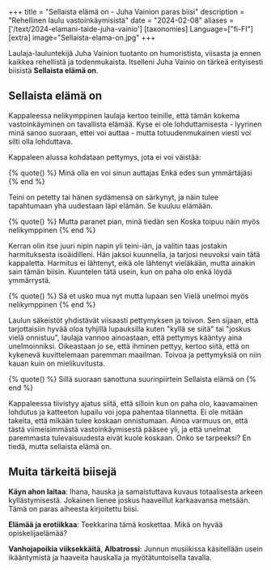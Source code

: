 +++
title = "Sellaista elämä on - Juha Vainion paras biisi"
description = "Rehellinen laulu vastoinkäymisistä"
date = "2024-02-08"
aliases = ['/text/2024-elamani-taide-juha-vainio']
[taxonomies]
Language=["fi-FI"]
[extra]
image="Sellaista-elama-on.jpg"
+++

Laulaja-lauluntekijä Juha Vainion tuotanto on humoristista, viisasta ja ennen kaikkea rehellistä ja todenmukaista.
Itselleni Juha Vainio on tärkeä erityisesti biisistä **Sellaista elämä on**.

## Sellaista elämä on

Kappaleessa nelikymppinen laulaja kertoo teinille, että tämän kokema vastoinkäyminen on tavallista elämää. Kyse ei ole lohduttamisesta - lyyrinen minä sanoo suoraan, ettei voi auttaa - mutta totuudenmukainen viesti voi silti olla lohduttava.

Kappaleen alussa kohdataan pettymys, jota ei voi väistää:

{% quote() %}
Minä olla en voi sinun auttajas
Enkä edes sun ymmärtäjäsi
{% end %}

Teini on petetty tai hänen sydämensä on särkynyt, ja näin tulee tapahtumaan yhä uudestaan läpi elämän. Se kuuluu elämään.

{% quote() %}
Mutta paranet pian, minä tiedän sen
Koska toipuu näin myös nelikymppinen
{% end %}

Kerran olin itse juuri nipin napin yli teini-iän, ja valitin taas jostakin harmituksesta isoäidilleni. Hän jaksoi kuunnella, ja tarjosi neuvoksi vain tätä kappaletta. Harmitus ei lähtenyt, eikä ole lähtenyt vieläkään, mutta ainakin sain tämän biisin. Kuuntelen tätä usein, kun on paha olo enkä löydä ymmärrystä.

{% quote() %}
Sä et usko mua nyt mutta lupaan sen
Vielä unelmoi myös nelikymppinen
{% end %}

Laulun säkeistöt yhdistävät viisaasti pettymyksen ja toivon. Sen sijaan, että tarjottaisiin hyvää oloa tyhjillä lupauksilla kuten "kyllä se siitä" tai "joskus vielä onnistuu", laulaja vannoo ainoastaan, että pettymys kääntyy aina unelmoinniksi. Oikeastaan jo se, että ihminen pettyy, kertoo siitä, että on kykenevä kuvittelemaan paremman maailman. Toivoa ja pettymyksiä on niin kauan kuin on mielikuvitusta.

{% quote() %}
Sillä suoraan sanottuna suurinpiirtein
Sellaista elämä on
{% end %}

Kappaleessa tiivistyy ajatus siitä, että silloin kun on paha olo, kaavamainen lohdutus ja katteeton lupailu voi jopa pahentaa tilannetta. Ei ole mitään takeita, että mikään tulee koskaan onnistumaan. Ainoa varmuus on, että tästä viimeisimmästä vastoinkäymisestä pääsee yli, ja että unelmat paremmasta tulevaisuudesta eivät kuole koskaan. Onko se tarpeeksi? En tiedä, mutta sellaista elämä on.

## Muita tärkeitä biisejä

**Käyn ahon laitaa**: Ihana, hauska ja samaistuttava kuvaus totaalisesta arkeen kyllästymisestä. Jokainen lienee joskus haaveillut karkaavansa metsään. Tämä on paras aiheesta kirjoitettu biisi.

**Elämää ja erotiikkaa**: Teekkarina tämä koskettaa. Mikä on hyvää opiskelijaelämää?

**Vanhojapoikia viiksekkäitä**, **Albatrossi**: Junnun musiikissa käsitellään usein ikääntymistä ja haaveita hauskalla ja myötätuntoisella tavalla.
